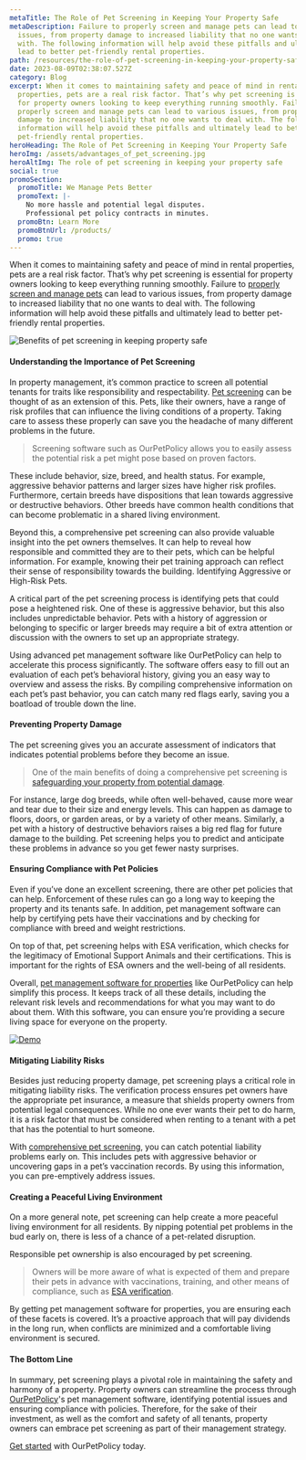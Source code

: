 ```yaml
---
metaTitle: The Role of Pet Screening in Keeping Your Property Safe
metaDescription: Failure to properly screen and manage pets can lead to various
  issues, from property damage to increased liability that no one wants to deal
  with. The following information will help avoid these pitfalls and ultimately
  lead to better pet-friendly rental properties.
path: /resources/the-role-of-pet-screening-in-keeping-your-property-safe
date: 2023-08-09T02:38:07.527Z
category: Blog
excerpt: When it comes to maintaining safety and peace of mind in rental
  properties, pets are a real risk factor. That’s why pet screening is essential
  for property owners looking to keep everything running smoothly. Failure to
  properly screen and manage pets can lead to various issues, from property
  damage to increased liability that no one wants to deal with. The following
  information will help avoid these pitfalls and ultimately lead to better
  pet-friendly rental properties.
heroHeading: The Role of Pet Screening in Keeping Your Property Safe
heroImg: /assets/advantages_of_pet_screening.jpg
heroAltImg: The role of pet screening in keeping your property safe
social: true
promoSection:
  promoTitle: We Manage Pets Better
  promoText: |-
    No more hassle and potential legal disputes. 
    Professional pet policy contracts in minutes.
  promoBtn: Learn More
  promoBtnUrl: /products/
  promo: true
---
```

When it comes to maintaining safety and peace of mind in rental properties, pets are a real risk factor. That’s why pet screening is essential for property owners looking to keep everything running smoothly. Failure to [properly screen and manage pets](https://landlordtech.com/resources/best-practices-to-properly-screen-pets-for-apartments) can lead to various issues, from property damage to increased liability that no one wants to deal with. The following information will help avoid these pitfalls and ultimately lead to better pet-friendly rental properties.

![Benefits of pet screening in keeping property safe](/assets/pet_screening_for_rental_properties.png)

#### Understanding the Importance of Pet Screening

In property management, it’s common practice to screen all potential tenants for traits like responsibility and respectability. [Pet screening](https://landlordtech.com/resources/five-tips-for-managing-pets-on-your-rental-properties) can be thought of as an extension of this. Pets, like their owners, have a range of risk profiles that can influence the living conditions of a property. Taking care to assess these properly can save you the headache of many different problems in the future.

> Screening software such as OurPetPolicy allows you to easily assess the potential risk a pet might pose based on proven factors.

These include behavior, size, breed, and health status. For example, aggressive behavior patterns and larger sizes have higher risk profiles. Furthermore, certain breeds have dispositions that lean towards aggressive or destructive behaviors. Other breeds have common health conditions that can become problematic in a shared living environment.

Beyond this, a comprehensive pet screening can also provide valuable insight into the pet owners themselves. It can help to reveal how responsible and committed they are to their pets, which can be helpful information. For example, knowing their pet training approach can reflect their sense of responsibility towards the building.
Identifying Aggressive or High-Risk Pets.

A critical part of the pet screening process is identifying pets that could pose a heightened risk. One of these is aggressive behavior, but this also includes unpredictable behavior. Pets with a history of aggression or belonging to specific or larger breeds may require a bit of extra attention or discussion with the owners to set up an appropriate strategy.

Using advanced pet management software like OurPetPolicy can help to accelerate this process significantly. The software offers easy to fill out an evaluation of each pet’s behavioral history, giving you an easy way to overview and assess the risks. By compiling comprehensive information on each pet’s past behavior, you can catch many red flags early, saving you a boatload of trouble down the line.

#### Preventing Property Damage

The pet screening gives you an accurate assessment of indicators that indicates potential problems before they become an issue.

> One of the main benefits of doing a comprehensive pet screening is [safeguarding your property from potential damage](https://landlordtech.com/resources/protecting-your-rental-property-from-pet-damage). 

For instance, large dog breeds, while often well-behaved, cause more wear and tear due to their size and energy levels. This can happen as damage to floors, doors, or garden areas, or by a variety of other means. Similarly, a pet with a history of destructive behaviors raises a big red flag for future damage to the building. Pet screening helps you to predict and anticipate these problems in advance so you get fewer nasty surprises.

#### Ensuring Compliance with Pet Policies

Even if you’ve done an excellent screening, there are other pet policies that can help. Enforcement of these rules can go a long way to keeping the property and its tenants safe. In addition, pet management software can help by certifying pets have their vaccinations and by checking for compliance with breed and weight restrictions.

On top of that, pet screening helps with ESA verification, which checks for the legitimacy of Emotional Support Animals and their certifications. This is important for the rights of ESA owners and the well-being of all residents.

Overall, [pet management software for properties](https://landlordtech.com/resources/pet-management-software-benefits-and-roi) like OurPetPolicy can help simplify this process. It keeps track of all these details, including the relevant risk levels and recommendations for what you may want to do about them. With this software, you can ensure you’re providing a secure living space for everyone on the property.

[![Demo](/assets/opp_pet_screening_software_for_rental_property.png "Demo")](https://info.ourpetpolicy.com/demo/)

#### Mitigating Liability Risks

Besides just reducing property damage, pet screening plays a critical role in mitigating liability risks. The verification process ensures pet owners have the appropriate pet insurance, a measure that shields property owners from potential legal consequences. While no one ever wants their pet to do harm, it is a risk factor that must be considered when renting to a tenant with a pet that has the potential to hurt someone. 

With [comprehensive pet screening](https://landlordtech.com/resources/five-tips-for-managing-pets-on-your-rental-properties), you can catch potential liability problems early on. This includes pets with aggressive behavior or uncovering gaps in a pet’s vaccination records. By using this information, you can pre-emptively address issues. 

#### Creating a Peaceful Living Environment

On a more general note, pet screening can help create a more peaceful living environment for all residents. By nipping potential pet problems in the bud early on, there is less of a chance of a pet-related disruption. 

Responsible pet ownership is also encouraged by pet screening.

> Owners will be more aware of what is expected of them and prepare their pets in advance with vaccinations, training, and other means of compliance, such as [ESA verification](https://landlordtech.com/resources/seven-ESA-loopholes-commonly-used-by-tenants-and-how-to-close-them). 

By getting pet management software for properties, you are ensuring each of these facets is covered. It’s a proactive approach that will pay dividends in the long run, when conflicts are minimized and a comfortable living environment is secured. 

#### The Bottom Line

In summary, pet screening plays a pivotal role in maintaining the safety and harmony of a property. Property owners can streamline the process through [OurPetPolicy](https://landlordtech.com/products)'s pet management software, identifying potential issues and ensuring compliance with policies. Therefore, for the sake of their investment, as well as the comfort and safety of all tenants, property owners can embrace pet screening as part of their management strategy.

[Get started](https://info.ourpetpolicy.com/demo/) with OurPetPolicy today.
